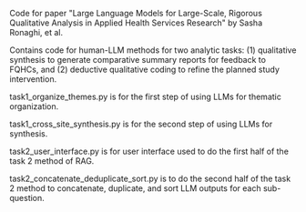 Code for paper "Large Language Models for Large-Scale, Rigorous Qualitative Analysis in Applied Health Services Research" by Sasha Ronaghi, et al. 

Contains code for human-LLM methods for two analytic tasks: (1) qualitative synthesis to generate comparative summary reports for feedback to FQHCs, and (2) deductive qualitative coding to refine the planned study intervention.

task1_organize_themes.py is for the first step of using LLMs for thematic organization. 

task1_cross_site_synthesis.py is for the second step of using LLMs for synthesis. 

task2_user_interface.py is for user interface used to do the first half of the task 2 method of RAG. 

task2_concatenate_deduplicate_sort.py is to do the second half of the task 2 method to concatenate, duplicate, and sort LLM outputs for each sub-question. 

